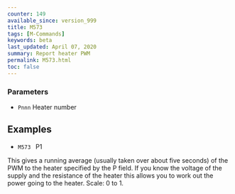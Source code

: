 ```yaml
---
counter: 149
available_since: version_999
title: M573
tags: [M-Commands] 
keywords: beta 
last_updated: April 07, 2020 
summary: Report heater PWM 
permalink: M573.html
toc: false 
---
```



### Parameters

* `Pnnn` Heater number

## Examples

* ` M573  ` P1

This gives a running average (usually taken over about five seconds) of the PWM to the heater specified by the P field. If you know the voltage of the supply and the resistance of the heater this allows you to work out the power going to the heater. Scale: 0 to 1.

